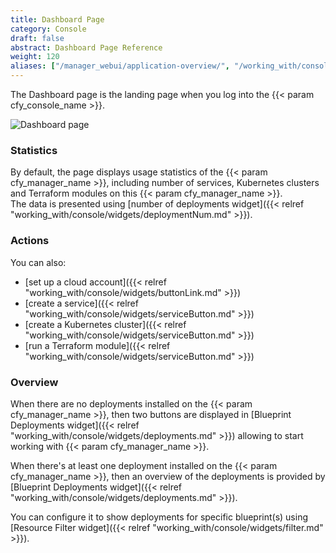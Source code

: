 ```yaml
---
title: Dashboard Page
category: Console
draft: false
abstract: Dashboard Page Reference
weight: 120
aliases: ["/manager_webui/application-overview/", "/working_with/console/application-overview/", "/working_with/console/dashboard-page/"]
---
```


The Dashboard page is the landing page when you log into the {{< param cfy_console_name >}}.

![Dashboard page]( /images/ui/pages/dashboard-page.png )

### Statistics

By default, the page displays usage statistics of the {{< param cfy_manager_name >}}, including number of services, Kubernetes clusters and Terraform modules on this {{< param cfy_manager_name >}}.<br />
The data is presented using [number of deployments widget]({{< relref "working_with/console/widgets/deploymentNum.md" >}}).

### Actions

You can also:

* [set up a cloud account]({{< relref "working_with/console/widgets/buttonLink.md" >}})
* [create a service]({{< relref "working_with/console/widgets/serviceButton.md" >}})
* [create a Kubernetes cluster]({{< relref "working_with/console/widgets/serviceButton.md" >}})
* [run a Terraform module]({{< relref "working_with/console/widgets/serviceButton.md" >}})


### Overview

When there are no deployments installed on the {{< param cfy_manager_name >}},
then two buttons are displayed in
[Blueprint Deployments widget]({{< relref "working_with/console/widgets/deployments.md" >}})
allowing to start working with {{< param cfy_manager_name >}}.

When there's at least one deployment installed on the {{< param cfy_manager_name >}}, 
then an overview of the deployments is provided by 
[Blueprint Deployments widget]({{< relref "working_with/console/widgets/deployments.md" >}}).

You can configure it to show deployments for specific blueprint(s) using 
[Resource Filter widget]({{< relref "working_with/console/widgets/filter.md" >}}).
